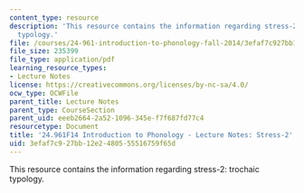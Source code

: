 ```yaml
---
content_type: resource
description: 'This resource contains the information regarding stress-2: trochaic
  typology.'
file: /courses/24-961-introduction-to-phonology-fall-2014/3efaf7c927bb12e2480555516759f65d_MIT24_961F14_Lecture23.pdf
file_size: 235399
file_type: application/pdf
learning_resource_types:
- Lecture Notes
license: https://creativecommons.org/licenses/by-nc-sa/4.0/
ocw_type: OCWFile
parent_title: Lecture Notes
parent_type: CourseSection
parent_uid: eeeb2664-2a52-1096-345e-f7f687fd77c4
resourcetype: Document
title: '24.961F14 Introduction to Phonology - Lecture Notes: Stress-2'
uid: 3efaf7c9-27bb-12e2-4805-55516759f65d
---
```

This resource contains the information regarding stress-2: trochaic typology.